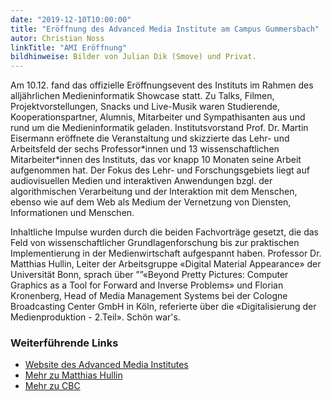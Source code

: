 ```yaml
---
date: "2019-12-10T10:00:00"
title: "Eröffnung des Advanced Media Institute am Campus Gummersbach"
autor: Christian Noss
linkTitle: "AMI Eröffnung"
bildhinweise: Bilder von Julian Dik (Smove) und Privat.
---
```


Am 10.12. fand das offizielle Eröffnungsevent des Instituts im Rahmen des alljährlichen Medieninformatik Showcase statt. Zu Talks, Filmen, Projektvorstellungen, Snacks und Live-Musik waren Studierende, Kooperationspartner, Alumnis, Mitarbeiter und Sympathisanten aus und rund um die Medieninformatik geladen. Institutsvorstand Prof. Dr. Martin Eisermann eröffnete die Veranstaltung und skizzierte das Lehr- und Arbeitsfeld der sechs Professor\*innen und 13 wissenschaftlichen Mitarbeiter*innen des Instituts, das vor knapp 10 Monaten seine Arbeit aufgenommen hat. Der Fokus des Lehr- und Forschungsgebiets liegt auf audiovisuellen Medien und interaktiven Anwendungen bzgl. der algorithmischen Verarbeitung und der Interaktion mit dem Menschen, ebenso wie auf dem Web als Medium der Vernetzung von Diensten, Informationen und Menschen.

Inhaltliche Impulse wurden durch die beiden Fachvorträge gesetzt, die das Feld von wissenschaftlicher Grundlagenforschung bis zur praktischen Implementierung in der Medienwirtschaft aufgespannt haben. Professor Dr. Matthias Hullin, Leiter der Arbeitsgruppe «Digital Material Appearance» der Universität Bonn, sprach über ””«Beyond Pretty Pictures: Computer Graphics as a Tool for Forward and Inverse Problems» und Florian Kronenberg, Head of Media Management Systems bei der Cologne Broadcasting Center GmbH in Köln, referierte über die «Digitalisierung der Medienproduktion - 2.Teil». Schön war's.

### Weiterführende Links
- [Website des Advanced Media Institutes](https://www.th-koeln.de/informatik-und-ingenieurwissenschaften/advanced-media-institute_69153.php)
- [Mehr zu Matthias Hullin](https://cg.cs.uni-bonn.de/de/mitarbeiter/prof-dr-matthias-b-hullin/)
- [Mehr zu CBC](https://www.cbc.de/)
